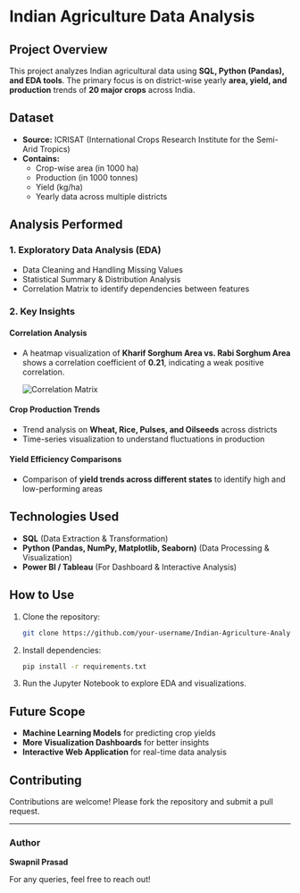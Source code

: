 # Indian Agriculture Data Analysis

## Project Overview
This project analyzes Indian agricultural data using **SQL, Python (Pandas), and EDA tools**. The primary focus is on district-wise yearly **area, yield, and production** trends of **20 major crops** across India.

## Dataset
- **Source:** ICRISAT (International Crops Research Institute for the Semi-Arid Tropics)
- **Contains:**
  - Crop-wise area (in 1000 ha)
  - Production (in 1000 tonnes)
  - Yield (kg/ha)
  - Yearly data across multiple districts

## Analysis Performed
### 1. Exploratory Data Analysis (EDA)
- Data Cleaning and Handling Missing Values
- Statistical Summary & Distribution Analysis
- Correlation Matrix to identify dependencies between features

### 2. Key Insights
#### Correlation Analysis
- A heatmap visualization of **Kharif Sorghum Area vs. Rabi Sorghum Area** shows a correlation coefficient of **0.21**, indicating a weak positive correlation.

  ![Correlation Matrix](image.png)

#### Crop Production Trends
- Trend analysis on **Wheat, Rice, Pulses, and Oilseeds** across districts
- Time-series visualization to understand fluctuations in production

#### Yield Efficiency Comparisons
- Comparison of **yield trends across different states** to identify high and low-performing areas

## Technologies Used
- **SQL** (Data Extraction & Transformation)
- **Python (Pandas, NumPy, Matplotlib, Seaborn)** (Data Processing & Visualization)
- **Power BI / Tableau** (For Dashboard & Interactive Analysis)

## How to Use
1. Clone the repository:
   ```bash
   git clone https://github.com/your-username/Indian-Agriculture-Analysis.git
   ```
2. Install dependencies:
   ```bash
   pip install -r requirements.txt
   ```
3. Run the Jupyter Notebook to explore EDA and visualizations.

## Future Scope
- **Machine Learning Models** for predicting crop yields
- **More Visualization Dashboards** for better insights
- **Interactive Web Application** for real-time data analysis

## Contributing
Contributions are welcome! Please fork the repository and submit a pull request.

---
### Author
**Swapnil Prasad**

For any queries, feel free to reach out!

